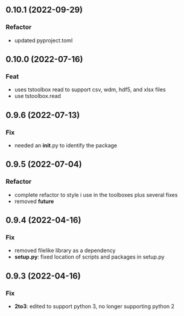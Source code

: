 ## 0.10.1 (2022-09-29)

### Refactor

- updated pyproject.toml

## 0.10.0 (2022-07-16)

### Feat

- uses tstoolbox read to support csv, wdm, hdf5, and xlsx files
- use tstoolbox.read

## 0.9.6 (2022-07-13)

### Fix

- needed an __init__.py to identify the package

## 0.9.5 (2022-07-04)

### Refactor

- complete refactor to style i use in the toolboxes plus several fixes
- removed __future__

## 0.9.4 (2022-04-16)

### Fix

- removed filelike library as a dependency
- **setup.py**: fixed location of scripts and packages in setup.py

## 0.9.3 (2022-04-16)

### Fix

- **2to3**: edited to support python 3, no longer supporting python 2
